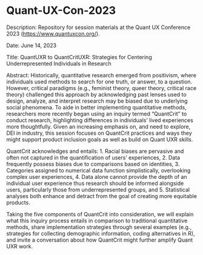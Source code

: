 # Quant-UX-Con-2023
Description:
Repository for session materials at the Quant UX Conference 2023 (https://www.quantuxcon.org/). 

Date: June 14, 2023

Title: 
QuantUXR to QuantCritUXR: Strategies for Centering Underrepresented Individuals in Research

Abstract:
Historically, quantitative research emerged from positivism, where individuals used methods to search for one truth, or answer, to a question. However, critical paradigms (e.g., feminist theory, queer theory, critical race theory) challenged this approach by acknowledging past lenses used to design, analyze, and interpret research may be biased due to underlying social phenomena. To aide in better implementing quantitative methods, researchers more recently began using an inquiry termed “QuantCrit” to conduct research, highlighting differences in individuals’ lived experiences more thoughtfully. Given an increasing emphasis on, and need to explore, DEI in industry, this session focuses on QuantCrit practices and ways they might support product inclusion goals as well as build on Quant UXR skills.

QuantCrit acknowledges and entails: 1. Racial biases are pervasive and often not captured in the quantification of users’ experiences, 2. Data frequently possess biases due to comparisons based on identities, 3. Categories assigned to numerical data function simplistically, overlooking complex user experiences, 4. Data alone cannot provide the depth of an individual user experience thus research should be informed alongside users, particularly those from underrepresented groups, and 5. Statistical analyses both enhance and detract from the goal of creating more equitable products. 

Taking the five components of QuantCrit into consideration, we will explain what this inquiry process entails in comparison to traditional quantitative methods, share implementation strategies through several examples (e.g., strategies for collecting demographic information, coding alternatives in R), and invite a conversation about how QuantCrit might further amplify Quant UXR work. 

